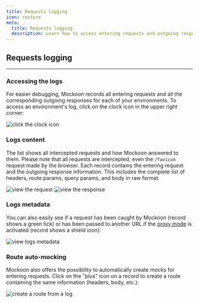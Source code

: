 ```yaml
---
title: Requests logging
icon: restore
meta:
  title: Requests logging
  description: Learn how to access entering requests and outgoing responses logs for easier debugging
---
```


## Requests logging

---

### Accessing the logs

For easier debugging, Mockoon records all entering requests and all the corresponding outgoing responses for each of your environments. To access an environment's log, click on the clock icon in the upper right corner:

![click the clock icon](/images/docs/open-logs.png)

### Logs content

The list shows all intercepted requests and how Mockoon answered to them.
Please note that all requests are intercepted, even the `/favicon` request made by the browser.
Each record contains the entering request and the outgoing response information. This includes the complete list of headers, route params, query params, and body in raw format.


![view the request](/images/docs/logs-request.png)
![view the response](/images/docs/logs-response.png)

### Logs metadata

You can also easily see if a request has been caught  by Mockoon (record shows a green tick) or has been passed to another URL if the [proxy mode](docs:proxy-mode) is activated (record shows a shield icon):

![view logs metadata](/images/docs/logs-metadata.png)

### Route auto-mocking

Mockoon also offers the possibility to automatically create mocks for entering requests. Click on the "plus" icon on a record to create a route containing the same information (headers, body, etc.):

![create a route from a log](/images/docs/logs-auto-mocking.png)
